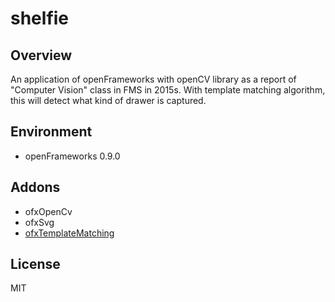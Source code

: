 # shelfie
## Overview
An application of openFrameworks with openCV library as a report of "Computer Vision" class in FMS in 2015s.
With template matching algorithm, this will detect what kind of drawer is captured.

## Environment
- openFrameworks 0.9.0

## Addons
- ofxOpenCv
- ofxSvg
- [ofxTemplateMatching](https://github.com/vanderlin/ofxTemplateMatching)

## License
MIT
